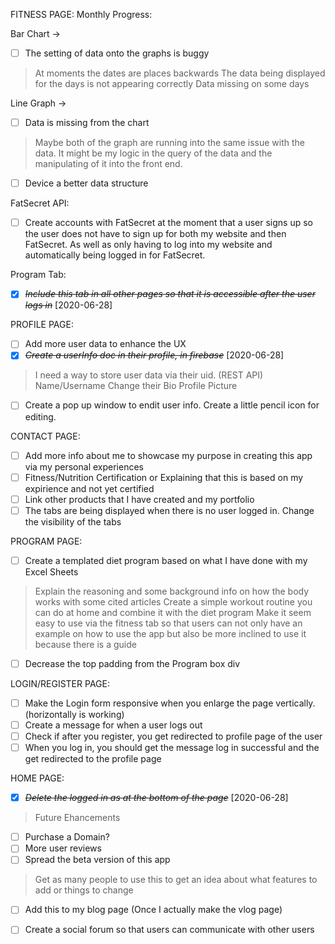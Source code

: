 FITNESS PAGE:
Monthly Progress:

Bar Chart -> 
* [ ] The setting of data onto the graphs is buggy
> At moments the dates are places backwards
> The data being displayed for the days is not appearing correctly
> Data missing on some days

Line Graph ->
* [ ] Data is missing from the chart

> Maybe both of the graph are running into the same issue with the data. It might be my logic in 
    the query of the data and the manipulating of it into the front end. 
* [ ] Device a better data structure

FatSecret API:
* [ ] Create accounts with FatSecret at the moment that a user signs up so the user does not have to 
    sign up for both my website and then FatSecret. As well as only having to log into my website and
    automatically being logged in for FatSecret.

Program Tab:
* [X] ~~*Include this tab in all other pages so that it is accessible after the user logs in*~~ [2020-06-28]

PROFILE PAGE:
* [ ] Add more user data to enhance the UX
* [X] ~~*Create a userInfo doc in their profile, in firebase*~~ [2020-06-28] 
> I need a way to store user data via their uid. (REST API)
    Name/Username
    Change their Bio
    Profile Picture 
* [ ] Create a pop up window to endit user info. Create a little pencil icon for editing. 


CONTACT PAGE:
* [ ] Add more info about me to showcase my purpose in creating this app via my personal experiences
* [ ] Fitness/Nutrition Certification or Explaining that this is based on my expirience and not yet certified
* [ ] Link other products that I have created and my portfolio
* [ ] The tabs are being displayed when there is no user logged in. Change the visibility of the tabs

PROGRAM PAGE:
* [ ] Create a templated diet program based on what I have done with my Excel Sheets
> Explain the reasoning and some background info on how the body works with some cited articles 
> Create a simple workout routine you can do at home and combine it with the diet program
> Make it seem easy to use via the fitness tab so that users can not only have an example on how to use
    the app but also be more inclined to use it because there is a guide
* [ ] Decrease the top padding from the Program box div

LOGIN/REGISTER PAGE:
* [ ] Make the Login form responsive when you enlarge the page vertically. (horizontally is working)
* [ ] Create a message for when a user logs out 
* [ ] Check if after you register, you get redirected to profile page of the user
* [ ] When you log in, you should get the message log in successful and the get redirected to the profile page

HOME PAGE:
* [X] ~~*Delete the logged in as <username> at the bottom of the page*~~ [2020-06-28]


> Future Ehancements
* [ ] Purchase a Domain? 
* [ ] More user reviews
* [ ] Spread the beta version of this app
> Get as many people to use this to get an idea about what features to add or things to change
* [ ] Add this to my blog page (Once I actually make the vlog page)
* [ ] Create a social forum so that users can communicate with other users

